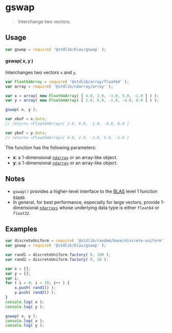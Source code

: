 <!--

@license Apache-2.0

Copyright (c) 2020 The Stdlib Authors.

Licensed under the Apache License, Version 2.0 (the "License");
you may not use this file except in compliance with the License.
You may obtain a copy of the License at

   http://www.apache.org/licenses/LICENSE-2.0

Unless required by applicable law or agreed to in writing, software
distributed under the License is distributed on an "AS IS" BASIS,
WITHOUT WARRANTIES OR CONDITIONS OF ANY KIND, either express or implied.
See the License for the specific language governing permissions and
limitations under the License.

-->

# gswap

> Interchange two vectors.

<section class="intro">

</section>

<!-- /.intro -->

<section class="usage">

## Usage

```javascript
var gswap = require( '@stdlib/blas/gswap' );
```

#### gswap( x, y )

Interchanges two vectors `x` and `y`.

```javascript
var Float64Array = require( '@stdlib/array/float64' );
var array = require( '@stdlib/ndarray/array' );

var x = array( new Float64Array( [ 4.0, 2.0, -3.0, 5.0, -1.0 ] ) );
var y = array( new Float64Array( [ 2.0, 6.0, -1.0, -4.0, 8.0 ] ) );

gswap( x, y );

var xbuf = x.data;
// returns <Float64Array>[ 2.0, 6.0, -1.0, -4.0, 8.0 ]

var ybuf = y.data;
// returns <Float64Array>[ 4.0, 2.0, -3.0, 5.0, -1.0 ]
```

The function has the following parameters:

-   **x**: a 1-dimensional [`ndarray`][@stdlib/ndarray/array] or an array-like object.
-   **y**: a 1-dimensional [`ndarray`][@stdlib/ndarray/array] or an array-like object.

</section>

<!-- /.usage -->

<section class="notes">

## Notes

-   `gswap()` provides a higher-level interface to the [BLAS][blas] level 1 function [`gswap`][@stdlib/blas/base/gswap].
-   In general, for best performance, especially for large vectors, provide 1-dimensional [`ndarrays`][@stdlib/ndarray/array] whose underlying data type is either `float64` or `float32`.

</section>

<!-- /.notes -->

<section class="examples">

## Examples

<!-- eslint no-undef: "error" -->

```javascript
var discreteUniform = require( '@stdlib/random/base/discrete-uniform' );
var gswap = require( '@stdlib/blas/gswap' );

var rand1 = discreteUniform.factory( 0, 100 );
var rand2 = discreteUniform.factory( 0, 10 );

var x = [];
var y = [];
var i;
for ( i = 0; i < 10; i++ ) {
    x.push( rand1() );
    y.push( rand2() );
}
console.log( x );
console.log( y );

gswap( x, y );
console.log( x );
console.log( y );
```

</section>

<!-- /.examples -->

<section class="links">

[blas]: http://www.netlib.org/blas

[@stdlib/blas/base/gswap]: https://github.com/stdlib-js/stdlib

[@stdlib/ndarray/array]: https://github.com/stdlib-js/stdlib

</section>

<!-- /.links -->
